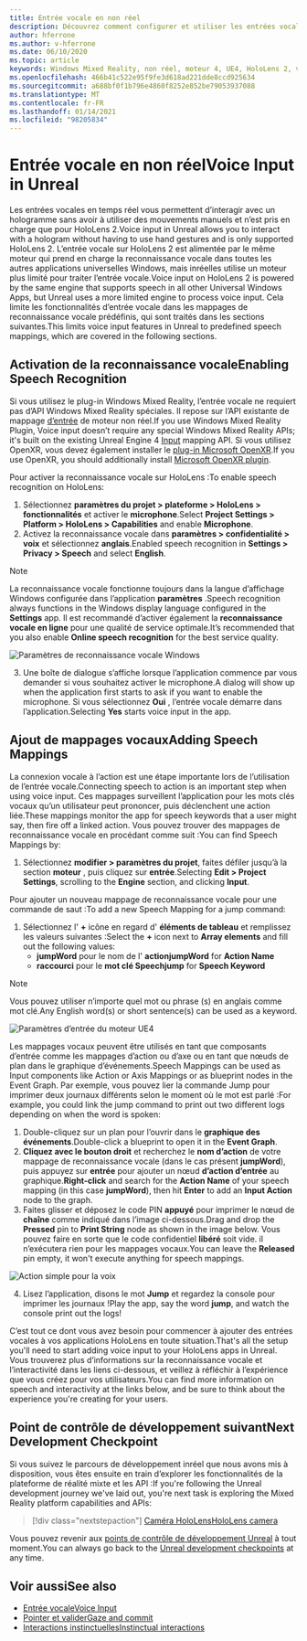 ```yaml
---
title: Entrée vocale en non réel
description: Découvrez comment configurer et utiliser les entrées vocales, les mappages vocaux et la reconnaissance dans des applications de réalité mixte non réelles pour les appareils HoloLens 2.
author: hferrone
ms.author: v-hferrone
ms.date: 06/10/2020
ms.topic: article
keywords: Windows Mixed Reality, non réel, moteur 4, UE4, HoloLens 2, voix, entrée vocale, reconnaissance vocale, réalité mixte, développement, fonctionnalités, documentation, guides, hologrammes, développement de jeux, casque de réalité mixte, casque de réalité mixte, casque de réalité virtuelle
ms.openlocfilehash: 466b41c522e95f9fe3d618ad221dde8ccd925634
ms.sourcegitcommit: a688bf0f1b796e4860f8252e852be79053937088
ms.translationtype: MT
ms.contentlocale: fr-FR
ms.lasthandoff: 01/14/2021
ms.locfileid: "98205834"
---
```

# <a name="voice-input-in-unreal"></a><span data-ttu-id="d5181-104">Entrée vocale en non réel</span><span class="sxs-lookup"><span data-stu-id="d5181-104">Voice Input in Unreal</span></span>

<span data-ttu-id="d5181-105">Les entrées vocales en temps réel vous permettent d’interagir avec un hologramme sans avoir à utiliser des mouvements manuels et n’est pris en charge que pour HoloLens 2.</span><span class="sxs-lookup"><span data-stu-id="d5181-105">Voice input in Unreal allows you to interact with a hologram without having to use hand gestures and is only supported HoloLens 2.</span></span> <span data-ttu-id="d5181-106">L’entrée vocale sur HoloLens 2 est alimentée par le même moteur qui prend en charge la reconnaissance vocale dans toutes les autres applications universelles Windows, mais inréelles utilise un moteur plus limité pour traiter l’entrée vocale.</span><span class="sxs-lookup"><span data-stu-id="d5181-106">Voice input on HoloLens 2 is powered by the same engine that supports speech in all other Universal Windows Apps, but Unreal uses a more limited engine to process voice input.</span></span> <span data-ttu-id="d5181-107">Cela limite les fonctionnalités d’entrée vocale dans les mappages de reconnaissance vocale prédéfinis, qui sont traités dans les sections suivantes.</span><span class="sxs-lookup"><span data-stu-id="d5181-107">This limits voice input features in Unreal to predefined speech mappings, which are covered in the following sections.</span></span> 

## <a name="enabling-speech-recognition"></a><span data-ttu-id="d5181-108">Activation de la reconnaissance vocale</span><span class="sxs-lookup"><span data-stu-id="d5181-108">Enabling Speech Recognition</span></span>

<span data-ttu-id="d5181-109">Si vous utilisez le plug-in Windows Mixed Reality, l’entrée vocale ne requiert pas d’API Windows Mixed Reality spéciales. Il repose sur l’API existante de mappage [d’entrée](https://docs.unrealengine.com/Gameplay/Input/index.html) de moteur non réel.</span><span class="sxs-lookup"><span data-stu-id="d5181-109">If you use Windows Mixed Reality Plugin, Voice input doesn’t require any special Windows Mixed Reality APIs; it's built on the existing Unreal Engine 4 [Input](https://docs.unrealengine.com/Gameplay/Input/index.html) mapping API.</span></span> <span data-ttu-id="d5181-110">Si vous utilisez OpenXR, vous devez également installer le [plug-in Microsoft OpenXR](https://github.com/microsoft/Microsoft-OpenXR-Unreal).</span><span class="sxs-lookup"><span data-stu-id="d5181-110">If you use OpenXR, you should additionally install [Microsoft OpenXR plugin](https://github.com/microsoft/Microsoft-OpenXR-Unreal).</span></span> 

<span data-ttu-id="d5181-111">Pour activer la reconnaissance vocale sur HoloLens :</span><span class="sxs-lookup"><span data-stu-id="d5181-111">To enable speech recognition on HoloLens:</span></span>
1. <span data-ttu-id="d5181-112">Sélectionnez **paramètres du projet > plateforme > HoloLens > fonctionnalités** et activer le **microphone**.</span><span class="sxs-lookup"><span data-stu-id="d5181-112">Select **Project Settings > Platform > HoloLens > Capabilities** and enable **Microphone**.</span></span> 
2. <span data-ttu-id="d5181-113">Activez la reconnaissance vocale dans **paramètres > confidentialité > voix** et sélectionnez **anglais**.</span><span class="sxs-lookup"><span data-stu-id="d5181-113">Enabled speech recognition in **Settings > Privacy > Speech** and select **English**.</span></span>

> [!NOTE]
> <span data-ttu-id="d5181-114">La reconnaissance vocale fonctionne toujours dans la langue d’affichage Windows configurée dans l’application **paramètres** .</span><span class="sxs-lookup"><span data-stu-id="d5181-114">Speech recognition always functions in the Windows display language configured in the **Settings** app.</span></span> <span data-ttu-id="d5181-115">Il est recommandé d’activer également la **reconnaissance vocale en ligne** pour une qualité de service optimale.</span><span class="sxs-lookup"><span data-stu-id="d5181-115">It’s recommended that you also enable **Online speech recognition** for the best service quality.</span></span>

![Paramètres de reconnaissance vocale Windows](images/unreal/speech-recognition-settings.png)

3. <span data-ttu-id="d5181-117">Une boîte de dialogue s’affiche lorsque l’application commence par vous demander si vous souhaitez activer le microphone.</span><span class="sxs-lookup"><span data-stu-id="d5181-117">A dialog will show up when the application first starts to ask if you want to enable the microphone.</span></span> <span data-ttu-id="d5181-118">Si vous sélectionnez **Oui** , l’entrée vocale démarre dans l’application.</span><span class="sxs-lookup"><span data-stu-id="d5181-118">Selecting **Yes** starts voice input in the app.</span></span>

## <a name="adding-speech-mappings"></a><span data-ttu-id="d5181-119">Ajout de mappages vocaux</span><span class="sxs-lookup"><span data-stu-id="d5181-119">Adding Speech Mappings</span></span>

<span data-ttu-id="d5181-120">La connexion vocale à l’action est une étape importante lors de l’utilisation de l’entrée vocale.</span><span class="sxs-lookup"><span data-stu-id="d5181-120">Connecting speech to action is an important step when using voice input.</span></span> <span data-ttu-id="d5181-121">Ces mappages surveillent l’application pour les mots clés vocaux qu’un utilisateur peut prononcer, puis déclenchent une action liée.</span><span class="sxs-lookup"><span data-stu-id="d5181-121">These mappings monitor the app for speech keywords that a user might say, then fire off a linked action.</span></span> <span data-ttu-id="d5181-122">Vous pouvez trouver des mappages de reconnaissance vocale en procédant comme suit :</span><span class="sxs-lookup"><span data-stu-id="d5181-122">You can find Speech Mappings by:</span></span>
1. <span data-ttu-id="d5181-123">Sélectionnez **modifier > paramètres du projet**, faites défiler jusqu’à la section **moteur** , puis cliquez sur **entrée**.</span><span class="sxs-lookup"><span data-stu-id="d5181-123">Selecting **Edit > Project Settings**, scrolling to the **Engine** section, and clicking **Input**.</span></span>

<span data-ttu-id="d5181-124">Pour ajouter un nouveau mappage de reconnaissance vocale pour une commande de saut :</span><span class="sxs-lookup"><span data-stu-id="d5181-124">To add a new Speech Mapping for a jump command:</span></span>
1. <span data-ttu-id="d5181-125">Sélectionnez l' **+** icône en regard d' **éléments de tableau** et remplissez les valeurs suivantes :</span><span class="sxs-lookup"><span data-stu-id="d5181-125">Select the **+** icon next to **Array elements** and fill out the following values:</span></span>
    * <span data-ttu-id="d5181-126">**jumpWord** pour le nom de l' **action**</span><span class="sxs-lookup"><span data-stu-id="d5181-126">**jumpWord** for **Action Name**</span></span>
    * <span data-ttu-id="d5181-127">**raccourci** pour le **mot clé Speech**</span><span class="sxs-lookup"><span data-stu-id="d5181-127">**jump** for **Speech Keyword**</span></span>

> [!NOTE]
> <span data-ttu-id="d5181-128">Vous pouvez utiliser n’importe quel mot ou phrase (s) en anglais comme mot clé.</span><span class="sxs-lookup"><span data-stu-id="d5181-128">Any English word(s) or short sentence(s) can be used as a keyword.</span></span> 

![Paramètres d’entrée du moteur UE4](images/unreal/engine-input.png)

<span data-ttu-id="d5181-130">Les mappages vocaux peuvent être utilisés en tant que composants d’entrée comme les mappages d’action ou d’axe ou en tant que nœuds de plan dans le graphique d’événements.</span><span class="sxs-lookup"><span data-stu-id="d5181-130">Speech Mappings can be used as Input components like Action or Axis Mappings or as blueprint nodes in the Event Graph.</span></span> <span data-ttu-id="d5181-131">Par exemple, vous pouvez lier la commande Jump pour imprimer deux journaux différents selon le moment où le mot est parlé :</span><span class="sxs-lookup"><span data-stu-id="d5181-131">For example, you could link the jump command to print out two different logs depending on when the word is spoken:</span></span>

1. <span data-ttu-id="d5181-132">Double-cliquez sur un plan pour l’ouvrir dans le **graphique des événements**.</span><span class="sxs-lookup"><span data-stu-id="d5181-132">Double-click a blueprint to open it in the **Event Graph**.</span></span>
2. <span data-ttu-id="d5181-133">**Cliquez avec le bouton droit** et recherchez le **nom d’action** de votre mappage de reconnaissance vocale (dans le cas présent **jumpWord**), puis appuyez sur **entrée** pour ajouter un nœud **d’action d’entrée** au graphique.</span><span class="sxs-lookup"><span data-stu-id="d5181-133">**Right-click** and search for the **Action Name** of your speech mapping (in this case **jumpWord**), then hit **Enter** to add an **Input Action** node to the graph.</span></span>
3. <span data-ttu-id="d5181-134">Faites glisser et déposez le code PIN **appuyé** pour imprimer le nœud de **chaîne** comme indiqué dans l’image ci-dessous.</span><span class="sxs-lookup"><span data-stu-id="d5181-134">Drag and drop the **Pressed** pin to **Print String** node as shown in the image below.</span></span> <span data-ttu-id="d5181-135">Vous pouvez faire en sorte que le code confidentiel **libéré** soit vide. il n’exécutera rien pour les mappages vocaux.</span><span class="sxs-lookup"><span data-stu-id="d5181-135">You can leave the **Released** pin empty, it won't execute anything for speech mappings.</span></span>
 
![Action simple pour la voix](images/unreal/voice-input-img-03.png)

4. <span data-ttu-id="d5181-137">Lisez l’application, disons le mot **Jump** et regardez la console pour imprimer les journaux !</span><span class="sxs-lookup"><span data-stu-id="d5181-137">Play the app, say the word **jump**, and watch the console print out the logs!</span></span>

<span data-ttu-id="d5181-138">C’est tout ce dont vous avez besoin pour commencer à ajouter des entrées vocales à vos applications HoloLens en toute situation.</span><span class="sxs-lookup"><span data-stu-id="d5181-138">That's all the setup you'll need to start adding voice input to your HoloLens apps in Unreal.</span></span> <span data-ttu-id="d5181-139">Vous trouverez plus d’informations sur la reconnaissance vocale et l’interactivité dans les liens ci-dessous, et veillez à réfléchir à l’expérience que vous créez pour vos utilisateurs.</span><span class="sxs-lookup"><span data-stu-id="d5181-139">You can find more information on speech and interactivity at the links below, and be sure to think about the experience you're creating for your users.</span></span>

## <a name="next-development-checkpoint"></a><span data-ttu-id="d5181-140">Point de contrôle de développement suivant</span><span class="sxs-lookup"><span data-stu-id="d5181-140">Next Development Checkpoint</span></span>

<span data-ttu-id="d5181-141">Si vous suivez le parcours de développement inréel que nous avons mis à disposition, vous êtes ensuite en train d’explorer les fonctionnalités de la plateforme de réalité mixte et les API :</span><span class="sxs-lookup"><span data-stu-id="d5181-141">If you're following the Unreal development journey we've laid out, you're next task is exploring the Mixed Reality platform capabilities and APIs:</span></span> 

> [!div class="nextstepaction"]
> [<span data-ttu-id="d5181-142">Caméra HoloLens</span><span class="sxs-lookup"><span data-stu-id="d5181-142">HoloLens camera</span></span>](unreal-hololens-camera.md)

<span data-ttu-id="d5181-143">Vous pouvez revenir aux [points de contrôle de développement Unreal](unreal-development-overview.md#2-core-building-blocks) à tout moment.</span><span class="sxs-lookup"><span data-stu-id="d5181-143">You can always go back to the [Unreal development checkpoints](unreal-development-overview.md#2-core-building-blocks) at any time.</span></span>

## <a name="see-also"></a><span data-ttu-id="d5181-144">Voir aussi</span><span class="sxs-lookup"><span data-stu-id="d5181-144">See also</span></span>
* [<span data-ttu-id="d5181-145">Entrée vocale</span><span class="sxs-lookup"><span data-stu-id="d5181-145">Voice Input</span></span>](../../design/voice-input.md)
* [<span data-ttu-id="d5181-146">Pointer et valider</span><span class="sxs-lookup"><span data-stu-id="d5181-146">Gaze and commit</span></span>](../../design/gaze-and-commit.md)
* [<span data-ttu-id="d5181-147">Interactions instinctuelles</span><span class="sxs-lookup"><span data-stu-id="d5181-147">Instinctual interactions</span></span>](../../design/interaction-fundamentals.md)

